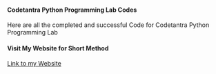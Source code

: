 #### Codetantra Python Programming Lab Codes
Here are all the completed and successful Code for Codetantra Python Programming Lab

#### Visit My Website for Short Method
[Link to my Website](https://programmer101n.com)